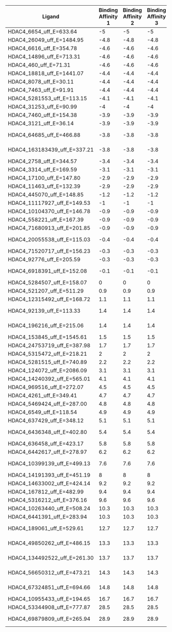 | Ligand                       | Binding Affinity 1 | Binding Affinity 2 | Binding Affinity 3 | Mean | Std      |
|------------------------------|--------------------|--------------------|--------------------|------|----------|
| HDAC4_6654_uff_E=633.64      | -5                 | -5                 | -5                 | -5   | 0        |
| HDAC4_26049_uff_E=1484.95    | -4.8               | -4.8               | -4.8               | -4.8 | 0        |
| HDAC4_6616_uff_E=354.78      | -4.6               | -4.6               | -4.6               | -4.6 | 0        |
| HDAC4_14896_uff_E=713.31     | -4.6               | -4.6               | -4.6               | -4.6 | 0        |
| HDAC4_460_uff_E=71.31        | -4.6               | -4.6               | -4.6               | -4.6 | 0        |
| HDAC4_18818_uff_E=1441.07    | -4.4               | -4.4               | -4.4               | -4.4 | 0        |
| HDAC4_8078_uff_E=30.11       | -4.4               | -4.4               | -4.4               | -4.4 | 0        |
| HDAC4_7463_uff_E=91.91       | -4.4               | -4.4               | -4.4               | -4.4 | 0        |
| HDAC4_5281553_uff_E=113.15   | -4.1               | -4.1               | -4.1               | -4.1 | 0        |
| HDAC4_31253_uff_E=90.99      | -4                 | -4                 | -4                 | -4   | 0        |
| HDAC4_7460_uff_E=154.38      | -3.9               | -3.9               | -3.9               | -3.9 | 0        |
| HDAC4_3121_uff_E=36.14       | -3.9               | -3.9               | -3.9               | -3.9 | 0        |
| HDAC4_64685_uff_E=466.88     | -3.8               | -3.8               | -3.8               | -3.8 | 5.44E-16 |
| HDAC4_163183439_uff_E=337.21 | -3.8               | -3.8               | -3.8               | -3.8 | 5.44E-16 |
| HDAC4_2758_uff_E=344.57      | -3.4               | -3.4               | -3.4               | -3.4 | 0        |
| HDAC4_3314_uff_E=169.59      | -3.1               | -3.1               | -3.1               | -3.1 | 0        |
| HDAC4_17100_uff_E=147.80     | -2.9               | -2.9               | -2.9               | -2.9 | 0        |
| HDAC4_11463_uff_E=132.39     | -2.9               | -2.9               | -2.9               | -2.9 | 0        |
| HDAC4_445070_uff_E=148.85    | -1.2               | -1.2               | -1.2               | -1.2 | 0        |
| HDAC4_11117927_uff_E=149.53  | -1                 | -1                 | -1                 | -1   | 0        |
| HDAC4_10104370_uff_E=146.78  | -0.9               | -0.9               | -0.9               | -0.9 | 0        |
| HDAC4_558221_uff_E=167.39    | -0.9               | -0.9               | -0.9               | -0.9 | 0        |
| HDAC4_71680913_uff_E=201.85  | -0.9               | -0.9               | -0.9               | -0.9 | 0        |
| HDAC4_20055538_uff_E=115.03  | -0.4               | -0.4               | -0.4               | -0.4 | 6.80E-17 |
| HDAC4_71520717_uff_E=156.23  | -0.3               | -0.3               | -0.3               | -0.3 | 0        |
| HDAC4_92776_uff_E=205.59     | -0.3               | -0.3               | -0.3               | -0.3 | 0        |
| HDAC4_6918391_uff_E=152.08   | -0.1               | -0.1               | -0.1               | -0.1 | 1.70E-17 |
| HDAC4_5284507_uff_E=158.07   | 0                  | 0                  | 0                  | 0    | 0        |
| HDAC4_521207_uff_E=511.29    | 0.9                | 0.9                | 0.9                | 0.9  | 0        |
| HDAC4_12315492_uff_E=168.72  | 1.1                | 1.1                | 1.1                | 1.1  | 0        |
| HDAC4_92139_uff_E=113.33     | 1.4                | 1.4                | 1.4                | 1.4  | 2.72E-16 |
| HDAC4_196216_uff_E=215.06    | 1.4                | 1.4                | 1.4                | 1.4  | 2.72E-16 |
| HDAC4_153845_uff_E=1545.61   | 1.5                | 1.5                | 1.5                | 1.5  | 0        |
| HDAC4_24753719_uff_E=387.98  | 1.7                | 1.7                | 1.7                | 1.7  | 0        |
| HDAC4_5315472_uff_E=218.21   | 2                  | 2                  | 2                  | 2    | 0        |
| HDAC4_5281515_uff_E=740.89   | 2.2                | 2.2                | 2.2                | 2.2  | 0        |
| HDAC4_124072_uff_E=2086.09   | 3.1                | 3.1                | 3.1                | 3.1  | 0        |
| HDAC4_14240392_uff_E=565.01  | 4.1                | 4.1                | 4.1                | 4.1  | 0        |
| HDAC4_969516_uff_E=272.07    | 4.5                | 4.5                | 4.5                | 4.5  | 0        |
| HDAC4_4261_uff_E=349.41      | 4.7                | 4.7                | 4.7                | 4.7  | 0        |
| HDAC4_5469424_uff_E=287.00   | 4.8                | 4.8                | 4.8                | 4.8  | 0        |
| HDAC4_6549_uff_E=118.54      | 4.9                | 4.9                | 4.9                | 4.9  | 0        |
| HDAC4_637429_uff_E=348.12    | 5.1                | 5.1                | 5.1                | 5.1  | 0        |
| HDAC4_6436348_uff_E=402.80   | 5.4                | 5.4                | 5.4                | 5.4  | 1.09E-15 |
| HDAC4_636458_uff_E=423.17    | 5.8                | 5.8                | 5.8                | 5.8  | 0        |
| HDAC4_6442617_uff_E=278.97   | 6.2                | 6.2                | 6.2                | 6.2  | 0        |
| HDAC4_10399139_uff_E=499.13  | 7.6                | 7.6                | 7.6                | 7.6  | 1.09E-15 |
| HDAC4_14191393_uff_E=451.19  | 8                  | 8                  | 8                  | 8    | 0        |
| HDAC4_14633002_uff_E=424.14  | 9.2                | 9.2                | 9.2                | 9.2  | 0        |
| HDAC4_167812_uff_E=482.99    | 9.4                | 9.4                | 9.4                | 9.4  | 0        |
| HDAC4_5316212_uff_E=376.16   | 9.6                | 9.6                | 9.6                | 9.6  | 0        |
| HDAC4_10263440_uff_E=508.24  | 10.3               | 10.3               | 10.3               | 10.3 | 0        |
| HDAC4_6441391_uff_E=283.94   | 10.3               | 10.3               | 10.3               | 10.3 | 0        |
| HDAC4_189061_uff_E=529.61    | 12.7               | 12.7               | 12.7               | 12.7 | 2.18E-15 |
| HDAC4_49850262_uff_E=486.15  | 13.3               | 13.3               | 13.3               | 13.3 | 2.18E-15 |
| HDAC4_134492522_uff_E=261.30 | 13.7               | 13.7               | 13.7               | 13.7 | 2.18E-15 |
| HDAC4_56650312_uff_E=473.21  | 14.3               | 14.3               | 14.3               | 14.3 | 2.18E-15 |
| HDAC4_67324851_uff_E=694.66  | 14.8               | 14.8               | 14.8               | 14.8 | 2.18E-15 |
| HDAC4_10955433_uff_E=194.65  | 16.7               | 16.7               | 16.7               | 16.7 | 0        |
| HDAC4_53344908_uff_E=777.87  | 28.5               | 28.5               | 28.5               | 28.5 | 0        |
| HDAC4_69879809_uff_E=265.94  | 28.9               | 28.9               | 28.9               | 28.9 | 4.35E-15 |
